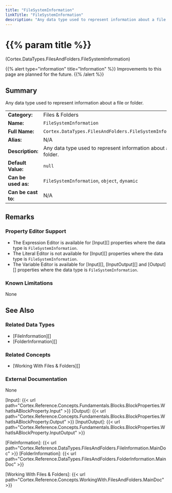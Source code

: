 ```yaml
---
title: "FileSystemInformation"
linkTitle: "FileSystemInformation"
description: "Any data type used to represent information about a file or folder."
---
```


# {{% param title %}}

<p class="namespace">(Cortex.DataTypes.FilesAndFolders.FileSystemInformation)</p>

{{% alert type="information" title="Information" %}} Improvements to this page are planned for the future. {{% /alert %}}

## Summary

Any data type used to represent information about a file or folder.

| | |
|-|-|
| **Category:**          | Files & Folders                                                      |
| **Name:**              | `FileSystemInformation`                                                        |
| **Full Name:**         | `Cortex.DataTypes.FilesAndFolders.FileSystemInformation`                                                 |
| **Alias:**             | N/A |
| **Description:**       | Any data type used to represent information about a file or folder. |
| **Default Value:**     | `null` |
| **Can be used as:**    | `FileSystemInformation`, `object`, `dynamic` |
| **Can be cast to:**    | N/A |

## Remarks

### Property Editor Support

- The Expression Editor is available for [Input][] properties where the data type is `FileSystemInformation`.
- The Literal Editor is not available for [Input][] properties where the data type is `FileSystemInformation`.
- The Variable Editor is available for [Input][], [InputOutput][] and [Output][] properties where the data type is `FileSystemInformation`.

### Known Limitations

None

## See Also

### Related Data Types

- [FileInformation][]
- [FolderInformation][]

### Related Concepts

- [Working With Files & Folders][]

### External Documentation

None

[Input]: {{< url path="Cortex.Reference.Concepts.Fundamentals.Blocks.BlockProperties.WhatIsABlockProperty.Input" >}}
[Output]: {{< url path="Cortex.Reference.Concepts.Fundamentals.Blocks.BlockProperties.WhatIsABlockProperty.Output" >}}
[InputOutput]: {{< url path="Cortex.Reference.Concepts.Fundamentals.Blocks.BlockProperties.WhatIsABlockProperty.InputOutput" >}}

[FileInformation]: {{< url path="Cortex.Reference.DataTypes.FilesAndFolders.FileInformation.MainDoc" >}}
[FolderInformation]: {{< url path="Cortex.Reference.DataTypes.FilesAndFolders.FolderInformation.MainDoc" >}}

[Working With Files & Folders]: {{< url path="Cortex.Reference.Concepts.WorkingWith.FilesAndFolders.MainDoc" >}}

